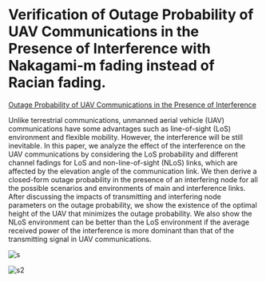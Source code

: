 # Verification of Outage Probability of UAV Communications in the Presence of Interference with Nakagami-m fading instead of Racian fading.

[Outage Probability of UAV Communications in the Presence of Interference](https://ieeexplore.ieee.org/document/8647521)

Unlike terrestrial communications, unmanned aerial vehicle (UAV) communications have some advantages such as line-of-sight (LoS) environment and flexible mobility. However, the interference will be still inevitable. In this paper, we analyze the effect of the interference on the UAV communications by considering the LoS probability and different channel fadings for LoS and non-line-of-sight (NLoS) links, which are affected by the elevation angle of the communication link. We then derive a closed-form outage probability in the presence of an interfering node for all the possible scenarios and environments of main and interference links. After discussing the impacts of transmitting and interfering node parameters on the outage probability, we show the existence of the optimal height of the UAV that minimizes the outage probability. We also show the NLoS environment can be better than the LoS environment if the average received power of the interference is more dominant than that of the transmitting signal in UAV communications.

![s](https://user-images.githubusercontent.com/71680670/194760326-9bc9a96e-a4f6-48f4-98fb-e3ac43f69870.png)

![s2](https://user-images.githubusercontent.com/71680670/194760376-1d728b3f-ed97-401a-a6c3-416c1a6cf9f6.png)
